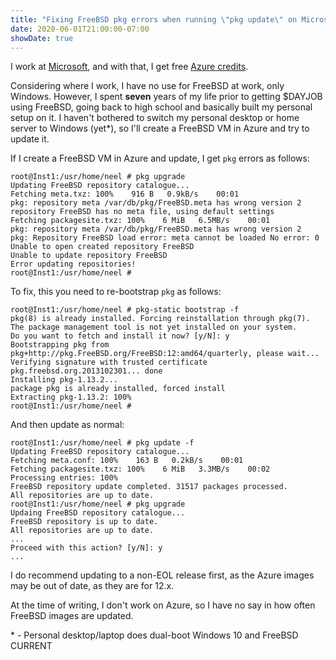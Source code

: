 ```yaml
---
title: "Fixing FreeBSD pkg errors when running \"pkg update\" on Microsoft Azure"
date: 2020-06-01T21:00:00-07:00
showDate: true
---
```


I work at [Microsoft](https://www.microsoft.com/), and with that, I get free
[Azure credits](https://azure.microsoft.com/).

Considering where I work, I have no use for FreeBSD at work, only Windows.
However, I spent **seven** years of my life prior to getting $DAYJOB using
FreeBSD, going back to high school and basically built my personal setup on
it. I haven't bothered to switch my personal desktop or home server to
Windows (yet\*), so I'll create a FreeBSD VM in Azure and try to update it.

If I create a FreeBSD VM in Azure and update, I get `pkg` errors as follows:

    root@Inst1:/usr/home/neel # pkg upgrade
    Updating FreeBSD repository catalogue...
    Fetching meta.txz: 100%    916 B   0.9kB/s    00:01    
    pkg: repository meta /var/db/pkg/FreeBSD.meta has wrong version 2
    repository FreeBSD has no meta file, using default settings
    Fetching packagesite.txz: 100%    6 MiB   6.5MB/s    00:01    
    pkg: repository meta /var/db/pkg/FreeBSD.meta has wrong version 2
    pkg: Repository FreeBSD load error: meta cannot be loaded No error: 0
    Unable to open created repository FreeBSD
    Unable to update repository FreeBSD
    Error updating repositories!
    root@Inst1:/usr/home/neel #

To fix, this you need to re-bootstrap `pkg` as follows:

    root@Inst1:/usr/home/neel # pkg-static bootstrap -f
    pkg(8) is already installed. Forcing reinstallation through pkg(7).
    The package management tool is not yet installed on your system.
    Do you want to fetch and install it now? [y/N]: y
    Bootstrapping pkg from pkg+http://pkg.FreeBSD.org/FreeBSD:12:amd64/quarterly, please wait...
    Verifying signature with trusted certificate pkg.freebsd.org.2013102301... done
    Installing pkg-1.13.2...
    package pkg is already installed, forced install
    Extracting pkg-1.13.2: 100%
    root@Inst1:/usr/home/neel #

And then update as normal:

    root@Inst1:/usr/home/neel # pkg update -f
    Updating FreeBSD repository catalogue...
    Fetching meta.conf: 100%    163 B   0.2kB/s    00:01    
    Fetching packagesite.txz: 100%    6 MiB   3.3MB/s    00:02    
    Processing entries: 100%
    FreeBSD repository update completed. 31517 packages processed.
    All repositories are up to date.
    root@Inst1:/usr/home/neel # pkg upgrade
    Updaing FreeBSD repository catalogue...
    FreeBSD repository is up to date.
    All repositories are up to date.
    ...
    Proceed with this action? [y/N]: y
    ...

I do recommend updating to a non-EOL release first, as the Azure images may
be out of date, as they are for 12.x.

At the time of writing, I don't work on Azure, so I have no say in how often
FreeBSD images are updated.

\* - Personal desktop/laptop does dual-boot Windows 10 and FreeBSD CURRENT
